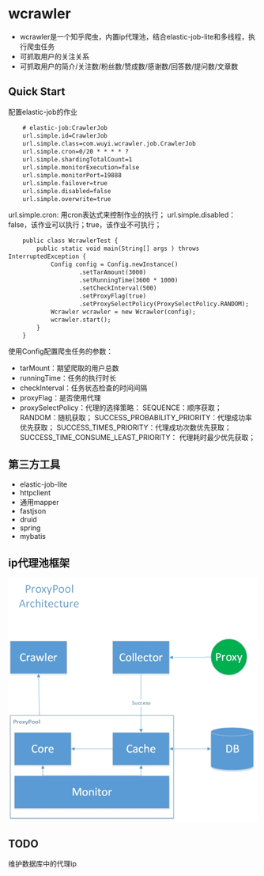 # wcrawler
* wcrawler是一个知乎爬虫，内置ip代理池，结合elastic-job-lite和多线程，执行爬虫任务
* 可抓取用户的关注关系
* 可抓取用户的简介/关注数/粉丝数/赞成数/感谢数/回答数/提问数/文章数

## Quick Start

配置elastic-job的作业
```
    # elastic-job:CrawlerJob
    url.simple.id=CrawlerJob
    url.simple.class=com.wuyi.wcrawler.job.CrawlerJob
    url.simple.cron=0/20 * * * * ?
    url.simple.shardingTotalCount=1
    url.simple.monitorExecution=false
    url.simple.monitorPort=19888
    url.simple.failover=true
    url.simple.disabled=false
    url.simple.overwrite=true

```
url.simple.cron: 用cron表达式来控制作业的执行；
url.simple.disabled：false，该作业可以执行；true，该作业不可执行；

```
    public class WcrawlerTest {
        public static void main(String[] args ) throws InterruptedException {
            Config config = Config.newInstance()
                    .setTarAmount(3000)
                    .setRunningTime(3600 * 1000)
                    .setCheckInterval(500)
                    .setProxyFlag(true)
                    .setProxySelectPolicy(ProxySelectPolicy.RANDOM);
            Wcrawler wcrawler = new Wcrawler(config);
            wcrawler.start();
        }
    }
```
使用Config配置爬虫任务的参数：
* tarMount：期望爬取的用户总数
* runningTime：任务的执行时长
* checkInterval：任务状态检查的时间间隔
* proxyFlag：是否使用代理
* proxySelectPolicy：代理的选择策略：
SEQUENCE：顺序获取；RANDOM：随机获取；
SUCCESS_PROBABILITY_PRIORITY：代理成功率优先获取；
SUCCESS_TIMES_PRIORITY：代理成功次数优先获取；
SUCCESS_TIME_CONSUME_LEAST_PRIORITY： 代理耗时最少优先获取；
 
## 第三方工具
* elastic-job-lite
* httpclient
* 通用mapper
* fastjson
* druid
* spring
* mybatis
 
## ip代理池框架

![text](src/main/resources/proxy-pool-struct.jpg)

## TODO
维护数据库中的代理ip